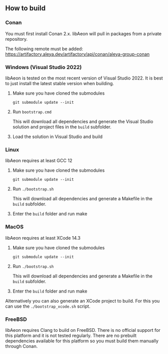 How to build
--------------
### Conan
You must first install Conan 2.x. libAeon will pull in packages from a private repository.

The following remote must be added:
https://artifactory.aleya.dev/artifactory/api/conan/aleya-group-conan

### Windows (Visual Studio 2022)

libAeon is tested on the most recent version of Visual Studio 2022. It is best to just install the latest stable version when building.

1.  Make sure you have cloned the submodules

    ```git submodule update --init```

2.  Run `bootstrap.cmd`

    This will download all dependencies and generate the Visual Studio solution and project files in the `build` subfolder.

3.  Load the solution in Visual Studio and build

### Linux

libAeon requires at least GCC 12

1.  Make sure you have cloned the submodules

    ```git submodule update --init```

2.  Run `./bootstrap.sh`

    This will download all dependencies and generate a Makefile in the `build` subfolder.

3.  Enter the `build` folder and run make

### MacOS

libAeon requires at least XCode 14.3

1.  Make sure you have cloned the submodules

    ```git submodule update --init```

2.  Run `./bootstrap.sh`

    This will download all dependencies and generate a Makefile in the `build` subfolder.

3.  Enter the `build` folder and run make

Alternatively you can also generate an XCode project to build. For this you can use the `./bootstrap_xcode.sh` script.

### FreeBSD

libAeon requires Clang to build on FreeBSD. There is no official support for this platform and it is not tested regularly.
There are no prebuilt dependencies available for this platform so you must build them manually through Conan.
